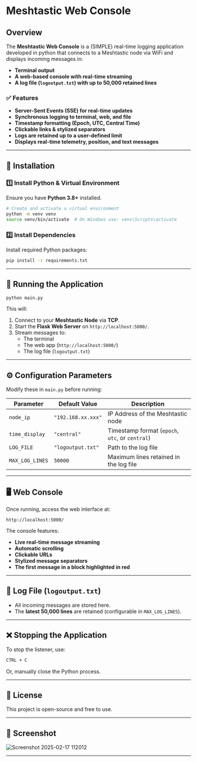 # Meshtastic Web Console

## Overview
The **Meshtastic Web Console** is a (SIMPLE) real-time logging application developed in python that connects to a Meshtastic node via WiFi and displays incoming messages in:
- **Terminal output**
- **A web-based console with real-time streaming**
- **A log file (`logoutput.txt`) with up to 50,000 retained lines**

### ✅ Features
- **Server-Sent Events (SSE) for real-time updates**
- **Synchronous logging to terminal, web, and file**
- **Timestamp formatting (Epoch, UTC, Central Time)**
- **Clickable links & stylized separators**
- **Logs are retained up to a user-defined limit**
- **Displays real-time telemetry, position, and text messages**

---

## 🔧 Installation

### **1️⃣ Install Python & Virtual Environment**
Ensure you have **Python 3.8+** installed.

```sh
# Create and activate a virtual environment
python -m venv venv
source venv/bin/activate  # On Windows use: venv\Scripts\activate
```

### **2️⃣ Install Dependencies**
Install required Python packages:
```sh
pip install -r requirements.txt
```

---

## 🚀 Running the Application
```sh
python main.py
```
This will:
1. Connect to your **Meshtastic Node** via **TCP**.
2. Start the **Flask Web Server** on `http://localhost:5000/`.
3. Stream messages to:
   - The terminal
   - The web app (`http://localhost:5000/`)
   - The log file (`logoutput.txt`)

---

## ⚙️ Configuration Parameters
Modify these in `main.py` before running:

| Parameter          | Default Value      | Description |
|-------------------|--------------------|-------------|
| `node_ip`         | `"192.168.xx.xxx"` | IP Address of the Meshtastic node |
| `time_display`    | `"central"`        | Timestamp format (`epoch`, `utc`, or `central`) |
| `LOG_FILE`        | `"logoutput.txt"`  | Path to the log file |
| `MAX_LOG_LINES`   | `50000`            | Maximum lines retained in the log file |

---

## 🖥️ Web Console
Once running, access the web interface at:
```
http://localhost:5000/
```
The console features:
- **Live real-time message streaming**
- **Automatic scrolling**
- **Clickable URLs**
- **Stylized message separators**
- **The first message in a block highlighted in red**

---

## 📄 Log File (`logoutput.txt`)
- All incoming messages are stored here.
- The **latest 50,000 lines** are retained (configurable in `MAX_LOG_LINES`).

---

## ❌ Stopping the Application
To stop the listener, use:
```sh
CTRL + C
```
Or, manually close the Python process.

---

## 📜 License
This project is open-source and free to use.

---

## 📸 Screenshot

![Screenshot 2025-02-17 112012](https://github.com/user-attachments/assets/8c355f60-837d-4261-8633-b8c0852183f5)

---

